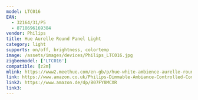 ```yaml
---
model: LTC016
EAN: 
  - 32164/31/P5
  - 8718696169384
vendor: Philips
title: Hue Aurelle Round Panel Light
category: light
supports: on/off, brightness, colortemp
image: /assets/images/devices/Philips_LTC016.jpg
zigbeemodel: ['LTC016']
compatible: [z2m]
mlink: https://www2.meethue.com/en-gb/p/hue-white-ambience-aurelle-round-panel-light/3216431P5
link: https://www.amazon.co.uk/Philips-Dimmable-Ambiance-Controlled-Compatible/dp/B07FY8MCXR
link2: https://www.amazon.de/dp/B07FY8MCXR
link3: 
---
```

